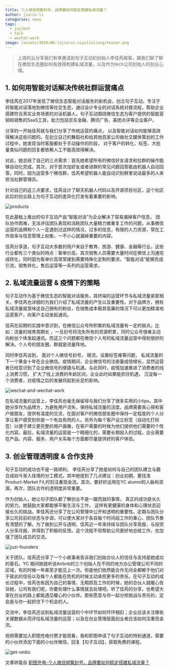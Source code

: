 ```yaml
---
title: 个人微信频繁封号，品牌要如何稳定搭建私域流量？
author: jiarui-li
categories: news
tags:
  - juzibot
  - talk
  - wechat-work
image: /assets/2020/06-lijiarui-siyuliuliang/teaser.png
---
```

> 上周的云分享我们有幸邀请到句子互动的创始人李佳芮做客，跟我们聊了聊在微信生态圈如何有效得构建私域流量，以及作为tech公司创始人的创业心得。

## 1. 如何用智能对话解决传统社群运营痛点

李佳芮在2017年发现了微信生态智能对话服务的新机会，创立句子互动。专注于将智能对话落地到微信等社交生态，通过设计专业的对话系统对接流程，帮助企业搭建符合真实业务场景的对话机器人。句子互动围绕微信生态为客户提供的智能营销和销售的SaaS工具，助力包括京东金融、腾讯广告、美团点评等企业客户。

分享的一开始佳芮就与我们分享了传统运营的痛点， 以及智能对话如何能够高效得解决这些问题的。在创立自己的舞蹈社和给其他百家公司做社交媒体策划的工作过程中，她发现当时客服都处于手动操作的阶段， 对于客户的转化、标签、大批量类似问题的回复都依赖人工不能高效得解决。

对此，她总结了自己的三点需求：首先她希望所有的微信好友请求和拉群的操作能够自动化完成。其次，对于首次加好友或者进群的常见问题回答能由机器人自动回答。同时，因为运营多个微信群，佳芮希望机器人能自动识别群里说话最多的人来担当社群管理员。

针对自己的这三点要求，佳芮设计了聊天机器人代码以及开源项目社区，这个社区此后的创业路上为句子互动的差异化打发有着重要的影响。

![products](/assets/2020/06-lijiarui-siyuliuliang/products.jpg)

在此基础上推出的句子互动产品“智能对话”为企业解决了容易漏掉客户信息， 团队协作困难，无法评估团队表现和消耗团队大量精力做重复工作的问题。从事微信运营的品牌和个人一定遇到过这样的情况，过多的信息，有限的人力资源，常在工作效率与信息管理上权衡，一不小心就漏掉重要的内容。

佳芮分享道，句子互动大多数的用户来自于教育、旅游、健康、金融等行业，这些行业都有三个类似的特点：客单价高，其次销售人员需要大量时间在微信上沟通完成转化，同时因为客单价高常常接到需要特殊化定制的要求。“智能对话”能够完成引流，销售转化，售后运营等一系列的运营需求。

## 2. 私域流量运营 & 疫情下的策略

句子互动作为基于微信生态的智能对话服务，其终端的运营环节与私域流量紧密相关。李佳芮也详细的为我们介绍了私域流量的产生以及重要性。对于品牌方，拥有私域流量就意味这自己拥有的粉丝，在销售成本极其低廉的情况下可以更加精准地运营客户，向客户主动发起通讯。

佳芮在前期的实践中意识到，在微信公众号所积累的私域流量有一定的弱点。比如：流量的培育周期长 ，一旦封号将流失所有的资源积累，同时公众号很难主动向粉丝个体发起通讯。而这三个问题都在微信个人号的私域流量运营中得到很好的解决。个人号的朋友圈，群就是流量阵地。

同时李佳芮谈到， 面对个人微信号封号， 限流，设置标签难等问题， 私域流量的下一个黄金十年在企业微信。疫情期间，企业微信号的注册量成倍增长，显然运营者已经意识到了企业微信号的便捷与机遇。与此同时，疫情加速推进了消费者的线上消费习惯， 扩大了线上消费的年龄区间，企业此时如果能抓住机遇， 沉淀每一个消费者，对疫情之后的发展将起到长足的影响。

![wechat-and-wechat-work](/assets/2020/06-lijiarui-siyuliuliang/wechat-and-wechat-work.png)

在私域流量的运营上，李佳芮也毫无保留得与我们分享了很多实用的小tips。其中她分享作为品牌方，为避免用户流失，保持私域流量的活度。品牌需要真心得和客户做朋友，提供有温度的交流，在面对客户的微信朋友圈中保持一定程度的个人分享让客户感受到你是一个有血有肉的人。另外为每个客户设立标签（自动化打标签）以便于建立更完整的用户画像，在客户需要的时候为他们提供他们需要的个性化内容。最后，私域流量的运营是一个精细化的，需要长期投入的过程。企业需要在产品、内容、服务、用户关系每个方面都尽量提供好的客户体验。

## 3. 创业管理透明度 & 合作支持

句子互动的成功也不是一路顺利， 李佳芮分享了她是如何与自己的团队建立与磨合成如今渐入佳境的分工模式。其中她提到了几点建议：创业初期，要找准Product-Market Fit,时刻注重现金流。其次，要好好运用在YC alumni的人脉和资源。再次，团队合作的透明度非常重要。

作为创始人，她让句子团队都了解创业不是一蹴而就的事情， 真正的成功是长久的努力。她鼓励大家都能够平衡生活与工作， 这样有更健康的身体和心理状态迎接长久的挑战。李佳芮还分享了在公司管理中公开和透明的重要性。定期与团队分享公司目前的状态与步调，可以使大家对于各自每个时间段工作的重心、团队节奏有清楚的了解。为了做到公开与透明，佳芮近一年来持续与团队分享周报，与投资人分享月报，并得到了积极的反馈。这个流程不但帮助公司更好地总结工作，也加强了团队成员的交流。

![juzi-founders](/assets/2020/06-lijiarui-siyuliuliang/juzi-founders.png)

关于团队，佳芮还分享了一个小故事来告诉我们创始合伙人的信任与支持是她成功的基石。YC 期间她就听说Airbnb的三个创始人在不同的地方办公管理公司不同的区域，有的时候一年甚至才能见上一次。但是他们依然能合作无间全都赖于他们对于彼此的信任以及每个人都能在危机的时候主动承担更多的责任。在句子互动的成长过程中，佳芮也有因为自己的事情，无暇顾及工作的时候，她的合伙人就暖心告诉她，公司有我们呢，你要处理什么事情就去处理吧。听了佳芮的分享，也希望大家在创业的路上都能遇见暖心的小伙伴。那些愿意与你一起分担挑战与责任的，定会是与你一起抓住下个机会的人。

交流中，李佳芮还谈到私域流量运营的个中环节如何环环相扣；企业应该关注哪些关键数据从而评估私域流量的运营；以及在创业管理层面创业者应该如何注重现金流。

视频需要加入职图充电付费才能观看，我和职图申请了句子互动的特别通道，需要的小伙伴添加下面的小伙伴微信，回复【句子互动】，获取免费的课程。

![get-vedio](/assets/2020/06-lijiarui-siyuliuliang/get-vedio.jpg)

文章转载自 [职图充电-个人微信频繁封号，品牌要如何稳定搭建私域流量？](https://mp.weixin.qq.com/s/EDKx0R43tGUMv4IKf488Fw)
